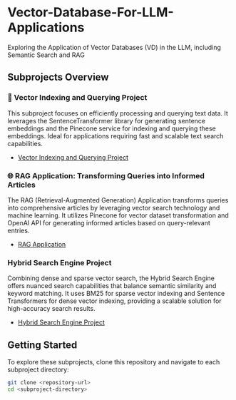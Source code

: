 # Vector-Database-For-LLM-Applications
Exploring the Application of Vector Databases (VD) in the LLM, including Semantic Search and RAG

## Subprojects Overview

### 🌟 Vector Indexing and Querying Project

This subproject focuses on efficiently processing and querying text data. It leverages the SentenceTransformer library for generating sentence embeddings and the Pinecone service for indexing and querying these embeddings. Ideal for applications requiring fast and scalable text search capabilities.

- [Vector Indexing and Querying Project ](./Semantic-Search)

### 🌐 RAG Application: Transforming Queries into Informed Articles

The RAG (Retrieval-Augmented Generation) Application transforms queries into comprehensive articles by leveraging vector search technology and machine learning. It utilizes Pinecone for vector dataset transformation and OpenAI API for generating informed articles based on query-relevant entries.

- [RAG Application ](./RAG)

### Hybrid Search Engine Project

Combining dense and sparse vector search, the Hybrid Search Engine offers nuanced search capabilities that balance semantic similarity and keyword matching. It uses BM25 for sparse vector indexing and Sentence Transformers for dense vector indexing, providing a scalable solution for high-accuracy search results.

- [Hybrid Search Engine Project](./MultiModal-Search)

## Getting Started

To explore these subprojects, clone this repository and navigate to each subproject directory:

```bash
git clone <repository-url>
cd <subproject-directory>
